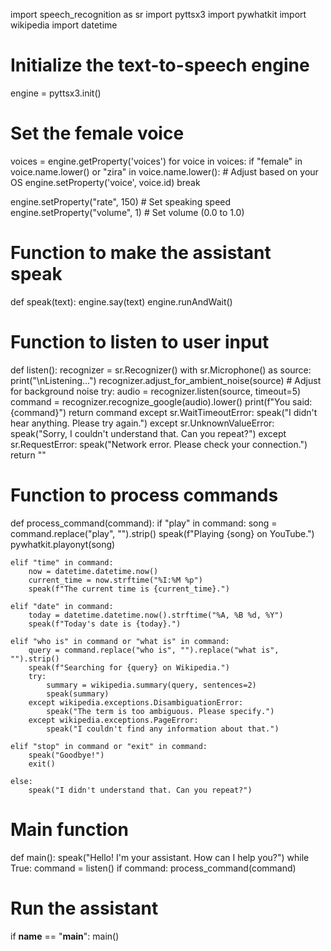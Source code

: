 import speech_recognition as sr
import pyttsx3
import pywhatkit
import wikipedia
import datetime
# Initialize the text-to-speech engine
engine = pyttsx3.init()

# Set the female voice
voices = engine.getProperty('voices')
for voice in voices:
    if "female" in voice.name.lower() or "zira" in voice.name.lower():  # Adjust based on your OS
        engine.setProperty('voice', voice.id)
        break

engine.setProperty("rate", 150)  # Set speaking speed
engine.setProperty("volume", 1)  # Set volume (0.0 to 1.0)

# Function to make the assistant speak
def speak(text):
    engine.say(text)
    engine.runAndWait()

# Function to listen to user input
def listen():
    recognizer = sr.Recognizer()
    with sr.Microphone() as source:
        print("\nListening...")
        recognizer.adjust_for_ambient_noise(source)  # Adjust for background noise
        try:
            audio = recognizer.listen(source, timeout=5)
            command = recognizer.recognize_google(audio).lower()
            print(f"You said: {command}")
            return command
        except sr.WaitTimeoutError:
            speak("I didn't hear anything. Please try again.")
        except sr.UnknownValueError:
            speak("Sorry, I couldn't understand that. Can you repeat?")
        except sr.RequestError:
            speak("Network error. Please check your connection.")
    return ""

# Function to process commands
def process_command(command):
    if "play" in command:
        song = command.replace("play", "").strip()
        speak(f"Playing {song} on YouTube.")
        pywhatkit.playonyt(song)

    elif "time" in command:
        now = datetime.datetime.now()
        current_time = now.strftime("%I:%M %p")
        speak(f"The current time is {current_time}.")

    elif "date" in command:
        today = datetime.datetime.now().strftime("%A, %B %d, %Y")
        speak(f"Today's date is {today}.")

    elif "who is" in command or "what is" in command:
        query = command.replace("who is", "").replace("what is", "").strip()
        speak(f"Searching for {query} on Wikipedia.")
        try:
            summary = wikipedia.summary(query, sentences=2)
            speak(summary)
        except wikipedia.exceptions.DisambiguationError:
            speak("The term is too ambiguous. Please specify.")
        except wikipedia.exceptions.PageError:
            speak("I couldn't find any information about that.")

    elif "stop" in command or "exit" in command:
        speak("Goodbye!")
        exit()

    else:
        speak("I didn't understand that. Can you repeat?")

# Main function
def main():
    speak("Hello! I'm your assistant. How can I help you?")
    while True:
        command = listen()
        if command:
            process_command(command)

# Run the assistant
if __name__ == "__main__":
    main()
